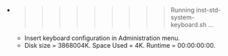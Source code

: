 * >>>>>>>>> Running inst-std-system-keyboard.sh ...
  * Insert keyboard configuration in Administration menu.
  * Disk size = 3868004K. Space Used = 4K. Runtime = 00:00:00:00.
